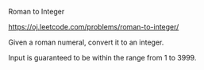Roman to Integer

https://oj.leetcode.com/problems/roman-to-integer/

Given a roman numeral, convert it to an integer.

Input is guaranteed to be within the range from 1 to 3999.
